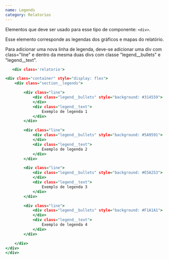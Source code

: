 ```yaml
---
name: Legends
category: Relatorios
---
```


Elementos que deve ser usado para esse tipo de componente: `<div>`.

Esse elemento corresponde as legendas dos gráficos e mapas do relatório.

Para adicionar uma nova linha de legenda, deve-se adicionar uma div com class="line" e dentro da mesma duas divs com classe "legend__bullets" e "legend__text".


```legends.html
   <div class='relatorio'>

<div class="container" style="display: flex">
    <div class="section__legends">

        <div class="line">
            <div class="legend__bullets" style="background: #314559">
            </div>
            <div class="legend__text">
                Exemplo de legenda 1
            </div>
        </div>

        <div class="line">
            <div class="legend__bullets" style="background: #5A9591">
            </div>
            <div class="legend__text">
                Exemplo de legenda 2
            </div>
        </div>

        <div class="line">
            <div class="legend__bullets" style="background: #E5A253">
            </div>
            <div class="legend__text">
                Exemplo de legenda 3
            </div>
        </div>

        <div class="line">
            <div class="legend__bullets" style="background: #F1A1A1">
            </div>
            <div class="legend__text">
                Exemplo de legenda 4
            </div>
        </div>

    </div>
</div>
</div>
```




